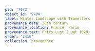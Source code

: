 ```yaml
---
pid: '7072'
object_id: '9784'
label: Winter Landscape with Travellers
provenance_date: 20th century
provenance_location: France, Paris
provenance_text: Frits Lugt (Lugt 1028)
order: '2410'
collection: provenance
---
```

